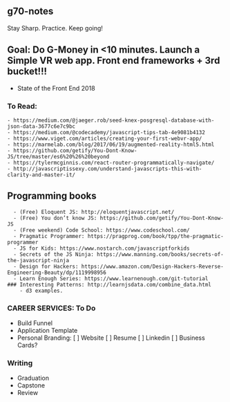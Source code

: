 ## g70-notes
Stay Sharp. Practice. Keep going! 


   ## Goal: Do G-Money in <10 minutes. Launch a Simple VR web app. Front end frameworks + 3rd bucket!!!
  - State of the Front End 2018


### To Read:
    - https://medium.com/@jaeger.rob/seed-knex-posgresql-database-with-json-data-3677c6e7c9bc
    - https://medium.com/@codecademy/javascript-tips-tab-4e9081b4132
    - https://www.viget.com/articles/creating-your-first-webvr-app/
    - https://marmelab.com/blog/2017/06/19/augmented-reality-html5.html
    - https://github.com/getify/You-Dont-Know-JS/tree/master/es6%20%26%20beyond
    - https://tylermcginnis.com/react-router-programmatically-navigate/
    - http://javascriptissexy.com/understand-javascripts-this-with-clarity-and-master-it/
   ## Programming books
      - (Free) Eloquent JS: http://eloquentjavascript.net/
      - (Free) You don’t know JS: https://github.com/getify/You-Dont-Know-JS
      - (Free weekend) Code School: https://www.codeschool.com/
      - Pragmatic Programmer: https://pragprog.com/book/tpp/the-pragmatic-programmer
      - JS for Kids: https://www.nostarch.com/javascriptforkids
      - Secrets of the JS Ninja: https://www.manning.com/books/secrets-of-the-javascript-ninja
      - Design for Hackers: https://www.amazon.com/Design-Hackers-Reverse-Engineering-Beauty/dp/1119998956
      - Learn Enough Series: https://www.learnenough.com/git-tutorial
    ### Interesting Patterns: http://learnjsdata.com/combine_data.html
        - d3 examples.

### CAREER SERVICES: To Do
  - Build Funnel
  - Application Template
  - Personal Branding:
    [ ] Website
    [ ] Resume
    [ ] Linkedin
    [ ] Business Cards?


### Writing
  - Graduation
  - Capstone
  - Review
